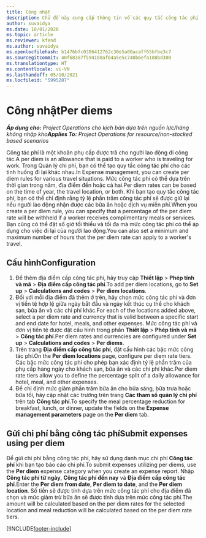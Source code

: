 ```yaml
---
title: Công nhật
description: Chủ đề này cung cấp thông tin về các quy tắc công tác phí được sử dụng trong Quản lý chi phí.
author: suvaidya
ms.date: 10/01/2020
ms.topic: article
ms.reviewer: kfend
ms.author: suvaidya
ms.openlocfilehash: b1476bfc0386412762c30e5a00acaff65bfbe3c7
ms.sourcegitcommit: 40f68387f594180af64a5e5c748b6efa188bd300
ms.translationtype: HT
ms.contentlocale: vi-VN
ms.lasthandoff: 05/10/2021
ms.locfileid: "5995287"
---
```

# <a name="per-diems"></a><span data-ttu-id="17f0a-103">Công nhật</span><span class="sxs-lookup"><span data-stu-id="17f0a-103">Per diems</span></span>

<span data-ttu-id="17f0a-104">_**Áp dụng cho:** Project Operations cho kịch bản dựa trên nguồn lực/hàng không nhập kho_</span><span class="sxs-lookup"><span data-stu-id="17f0a-104">_**Applies To:** Project Operations for resource/non-stocked based scenarios_</span></span>


<span data-ttu-id="17f0a-105">Công tác phí là một khoản phụ cấp được trả cho người lao động đi công tác.</span><span class="sxs-lookup"><span data-stu-id="17f0a-105">A per diem is an allowance that is paid to a worker who is traveling for work.</span></span> <span data-ttu-id="17f0a-106">Trong Quản lý chi phí, bạn có thể tạo quy tắc công tác phí cho các tình huống đi lại khác nhau.</span><span class="sxs-lookup"><span data-stu-id="17f0a-106">In Expense management, you can create per diem rules for  various travel situations.</span></span> <span data-ttu-id="17f0a-107">Mức công tác phí có thể dựa trên thời gian trong năm, địa điểm đến hoặc cả hai.</span><span class="sxs-lookup"><span data-stu-id="17f0a-107">Per diem rates can be based on the time of year, the travel location, or both.</span></span> <span data-ttu-id="17f0a-108">Khi bạn tạo quy tắc công tác phí, bạn có thể chỉ định rằng tỷ lệ phần trăm công tác phí sẽ được giữ lại nếu người lao động nhận được các bữa ăn hoặc dịch vụ miễn phí.</span><span class="sxs-lookup"><span data-stu-id="17f0a-108">When you create a per diem  rule, you can specify that a percentage of the per diem rate will be withheld if a worker receives complimentary meals or services.</span></span> <span data-ttu-id="17f0a-109">Bạn cũng có thể đặt số giờ tối thiểu và tối đa mà mức công tác phí có thể áp dụng cho việc đi lại của người lao động.</span><span class="sxs-lookup"><span data-stu-id="17f0a-109">You can also set a minimum and maximum number of hours that the per diem rate can apply to a worker's travel.</span></span>

## <a name="configuration"></a><span data-ttu-id="17f0a-110">Cấu hình</span><span class="sxs-lookup"><span data-stu-id="17f0a-110">Configuration</span></span> 

1. <span data-ttu-id="17f0a-111">Để thêm địa điểm cấp công tác phí, hãy truy cập **Thiết lập** > **Phép tính và mã** > **Địa điểm cấp công tác phí**.</span><span class="sxs-lookup"><span data-stu-id="17f0a-111">To add per diem locations, go to **Set up** > **Calculations and codes** > **Per diem locations**.</span></span>
2. <span data-ttu-id="17f0a-112">Đối với mỗi địa điểm đã thêm ở trên, hãy chọn mức công tác phí và đơn vị tiền tệ hợp lệ giữa ngày bắt đầu và ngày kết thúc cụ thể cho khách sạn, bữa ăn và các chi phí khác.</span><span class="sxs-lookup"><span data-stu-id="17f0a-112">For each of the locations added above, select a per diem rate and currency that is valid between a specific start and end date for hotel, meals, and other expenses.</span></span> <span data-ttu-id="17f0a-113">Mức công tác phí và đơn vị tiền tệ được đặt cấu hình trong phần **Thiết lập** > **Phép tính và mã** > **Công tác phí**.</span><span class="sxs-lookup"><span data-stu-id="17f0a-113">Per diem rates and currencies are configured under **Set up** > **Calculations and codes** > **Per diems**.</span></span>
3. <span data-ttu-id="17f0a-114">Trên trang **Địa điểm cấp công tác phí**, đặt cấu hình các bậc mức công tác phí.</span><span class="sxs-lookup"><span data-stu-id="17f0a-114">On the **Per diem locations** page, configure per diem rate tiers.</span></span> <span data-ttu-id="17f0a-115">Các bậc mức công tác phí cho phép bạn xác định tỷ lệ phần trăm của phụ cấp hàng ngày cho khách sạn, bữa ăn và các chi phí khác.</span><span class="sxs-lookup"><span data-stu-id="17f0a-115">Per diem rate tiers allow you to define the percentage split of a daily allowance for hotel, meal, and other expenses.</span></span> 
4. <span data-ttu-id="17f0a-116">Để chỉ định mức giảm phần trăm bữa ăn cho bữa sáng, bữa trưa hoặc bữa tối, hãy cập nhật các trường trên trang **Các tham số quản lý chi phí** trên tab **Công tác phí**.</span><span class="sxs-lookup"><span data-stu-id="17f0a-116">To specify the meal percentage reduction for breakfast, lunch, or dinner, update the fields on the **Expense management parameters** page on the **Per diem** tab.</span></span> 
    
## <a name="submit-expenses-using-per-diem"></a><span data-ttu-id="17f0a-117">Gửi chi phí bằng công tác phí</span><span class="sxs-lookup"><span data-stu-id="17f0a-117">Submit expenses using per diem</span></span>
<span data-ttu-id="17f0a-118">Để gửi chi phí bằng công tác phí, hãy sử dụng danh mục chi phí **Công tác phí** khi bạn tạo báo cáo chi phí.</span><span class="sxs-lookup"><span data-stu-id="17f0a-118">To submit expenses utilizing per diems, use the **Per diem** expense category when you create an expense report.</span></span> <span data-ttu-id="17f0a-119">Nhập **Công tác phí từ ngày**, **Công tác phí đến nay** và **Địa điểm cấp công tác phí**.</span><span class="sxs-lookup"><span data-stu-id="17f0a-119">Enter the **Per diem from date**, **Per diem to date**,  and the **Per diem location**.</span></span> <span data-ttu-id="17f0a-120">Số tiền sẽ được tính dựa trên mức công tác phí cho địa điểm đã chọn và mức giảm trừ bữa ăn sẽ được tính dựa trên mức công tác phí.</span><span class="sxs-lookup"><span data-stu-id="17f0a-120">The amount will be calculated based on the per diem rates for the selected location and meal reduction will be calculated based on the per diem rate tiers.</span></span>


[!INCLUDE[footer-include](../includes/footer-banner.md)]